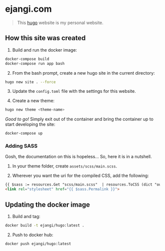 # ejangi.com

> This [hugo](https://gohugo.io) website is my personal website.

## How this site was created

1) Build and run the docker image:

```bash
docker-compose build
docker-compose run app bash
```

2) From the bash prompt, create a new hugo site in the current directory:

```bash
hugo new site . --force
```

3) Update the `config.toml` file with the settings for this website.

4) Create a new theme:

```bash
hugo new theme <theme-name>
```

*Good to go!* Simply exit out of the container and bring the container up to start developing the site:

```bash
docker-compose up
```

### Adding SASS

Gosh, the documentation on this is hopeless... So, here it is in a nutshell.

1) In your theme folder, create `assets/scss/main.scss`.

2) Wherever you want the uri for the compiled CSS, add the following:

```html
{{ $sass := resources.Get "scss/main.scss"  | resources.ToCSS (dict "outputStyle" "compressed") | fingerprint }}
<link rel="stylesheet" href="{{ $sass.Permalink }}">
```

## Updating the docker image

1) Build and tag:

```bash
docker build -t ejangi/hugo:latest .
```

2) Push to docker hub:

```bash
docker push ejangi/hugo:latest
```